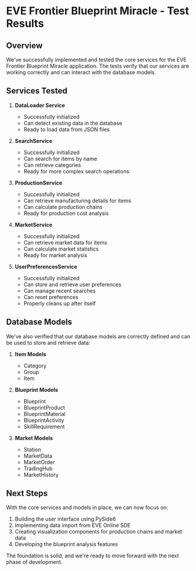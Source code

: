 # EVE Frontier Blueprint Miracle - Test Results

## Overview

We've successfully implemented and tested the core services for the EVE Frontier Blueprint Miracle application. The tests verify that our services are working correctly and can interact with the database models.

## Services Tested

1. **DataLoader Service**
   - Successfully initialized
   - Can detect existing data in the database
   - Ready to load data from JSON files

2. **SearchService**
   - Successfully initialized
   - Can search for items by name
   - Can retrieve categories
   - Ready for more complex search operations

3. **ProductionService**
   - Successfully initialized
   - Can retrieve manufacturing details for items
   - Can calculate production chains
   - Ready for production cost analysis

4. **MarketService**
   - Successfully initialized
   - Can retrieve market data for items
   - Can calculate market statistics
   - Ready for market analysis

5. **UserPreferencesService**
   - Successfully initialized
   - Can store and retrieve user preferences
   - Can manage recent searches
   - Can reset preferences
   - Properly cleans up after itself

## Database Models

We've also verified that our database models are correctly defined and can be used to store and retrieve data:

1. **Item Models**
   - Category
   - Group
   - Item

2. **Blueprint Models**
   - Blueprint
   - BlueprintProduct
   - BlueprintMaterial
   - BlueprintActivity
   - SkillRequirement

3. **Market Models**
   - Station
   - MarketData
   - MarketOrder
   - TradingHub
   - MarketHistory

## Next Steps

With the core services and models in place, we can now focus on:

1. Building the user interface using PySide6
2. Implementing data import from EVE Online SDE
3. Creating visualization components for production chains and market data
4. Developing the blueprint analysis features

The foundation is solid, and we're ready to move forward with the next phase of development. 